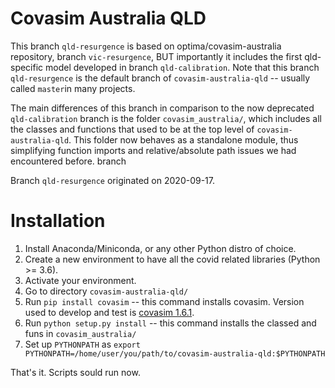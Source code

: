 # Covasim Australia QLD

This branch `qld-resurgence` is based on optima/covasim-australia repository, branch `vic-resurgence`, BUT importantly it includes the first qld-specific model developed in branch `qld-calibration`. Note that this branch `qld-resurgence` is the default branch of `covasim-australia-qld` -- usually called `master`in many projects. 

The main differences of this branch in comparison to the now deprecated `qld-calibration` branch is the folder `covasim_australia/`, which includes all the classes and functions that used to be at the top level of `covasim-australia-qld`. This folder now behaves as a standalone module, thus simplifying function imports and relative/absolute path issues we had encountered before.  branch 

Branch `qld-resurgence` originated on 2020-09-17. 

# Installation 
1. Install Anaconda/Miniconda, or any other Python distro of choice.
2. Create a new environment to have all the covid related libraries (Python >= 3.6).
3. Activate your environment.
4. Go to directory `covasim-australia-qld/`
5. Run `pip install covasim`  -- this command installs covasim. Version used to develop and test is [covasim 1.6.1](https://github.com/InstituteforDiseaseModeling/covasim/releases/tag/v1.6.1).
6. Run `python setup.py install` -- this command installs the classed and funs in `covasim_australia/`
7. Set up `PYTHONPATH` as `export PYTHONPATH=/home/user/you/path/to/covasim-australia-qld:$PYTHONPATH`

That's it. Scripts sould run now. 

